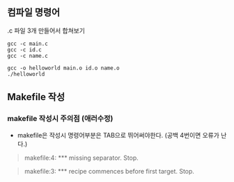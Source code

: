 ## 컴파일 명령어
.c 파일 3개 만들어서 합쳐보기

```
gcc -c main.c
gcc -c id.c
gcc -c name.c

gcc -o helloworld main.o id.o name.o
./helloworld
```

## Makefile 작성

### makefile 작성시 주의점 (애러수정)

- makefile은 작성시 명령어부분은 TAB으로 뛰어써야한다. (공백 4번이면 오류가 난다.)

>makefile:4: *** missing separator.  Stop.


>makefile:3: *** recipe commences before first target.  Stop.
